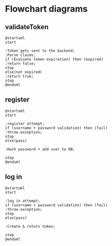 # Flowchart diagrams

<!-- ================================================================================================= -->

## validateToken

```plantuml
@startuml
start

:Token gets sent to the backend;
:Parse claims;
if (Evaluate token expiration) then (expired)
:return false;
stop
else(not expired)
:return true;
stop
@enduml
```

<!-- ================================================================================================= -->

## register

```plantuml
@startuml
start

:register attempt;
if (username + password validation) then (fail)
:throw exception;
stop
else(pass)

:Hash password + add user to DB;

stop
@enduml
```

<!-- ================================================================================================= -->

## log in

```plantuml
@startuml
start

:log in attempt;
if (username + password validation) then (fail)
:throw exception;
stop
else(pass)

:Create & return token;

stop
@enduml
```
